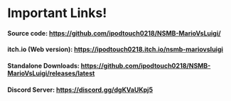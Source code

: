 # Important Links!

#### Source code: https://github.com/ipodtouch0218/NSMB-MarioVsLuigi/

#### itch.io (Web version): https://ipodtouch0218.itch.io/nsmb-mariovsluigi

#### Standalone Downloads: https://github.com/ipodtouch0218/NSMB-MarioVsLuigi/releases/latest

#### Discord Server: https://discord.gg/dgKVaUKpj5 
